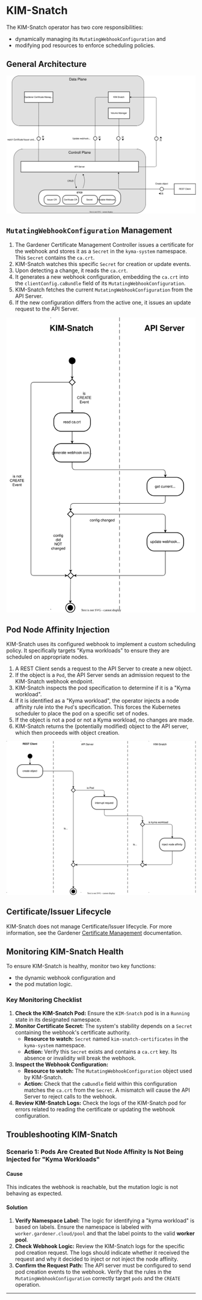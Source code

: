# KIM-Snatch

The KIM-Snatch operator has two core responsibilities: 
- dynamically managing its `MutatingWebhookConfiguration` and 
- modifying pod resources to enforce scheduling policies.

## General Architecture

![Data Model for Certificate and Webhook](./assets/block_diagram.svg)

## `MutatingWebhookConfiguration` Management

1.  The Gardener Certificate Management Controller issues a certificate for the webhook and stores it as a `Secret` in the `kyma-system` namespace. This `Secret` contains the `ca.crt`.
2.  KIM-Snatch watches this specific `Secret` for creation or update events.
3.  Upon detecting a change, it reads the `ca.crt`.
4.  It generates a new webhook configuration, embedding the `ca.crt` into the `clientConfig.caBundle` field of its `MutatingWebhookConfiguration`.
5.  KIM-Snatch fetches the current `MutatingWebhookConfiguration` from the API Server.
6.  If the new configuration differs from the active one, it issues an update request to the API Server.

![Webhook Configuration Update Flow](./assets/regenerate_webhook_configuration.svg)

## Pod Node Affinity Injection

KIM-Snatch uses its configured webhook to implement a custom scheduling policy. It specifically targets "Kyma workloads" to ensure they are scheduled on appropriate nodes.

1.  A REST Client sends a request to the API Server to create a new object.
2.  If the object is a `Pod`, the API Server sends an admission request to the KIM-Snatch webhook endpoint.
3.  KIM-Snatch inspects the pod specification to determine if it is a "Kyma workload".
4.  If it is identified as a "Kyma workload", the operator injects a node affinity rule into the `Pod`'s specification. This forces the Kubernetes scheduler to place the pod on a specific set of nodes.
5.  If the object is not a pod or not a Kyma workload, no changes are made.
6.  KIM-Snatch returns the (potentially modified) object to the API server, which then proceeds with object creation.

![Pod Mutation Flow](./assets/webhook.svg)

## Certificate/Issuer Lifecycle

KIM-Snatch does not manage Certificate/Issuer lifecycle.
For more information, see the Gardener [Certificate Management](https://github.com/gardener/cert-management) documentation.

## Monitoring KIM-Snatch Health

To ensure KIM-Snatch is healthy, monitor two key functions: 
- the dynamic webhook configuration and 
- the pod mutation logic.

### Key Monitoring Checklist

1.  **Check the KIM-Snatch Pod:** Ensure the `KIM-Snatch` pod is in a `Running` state in its designated namespace.
2.  **Monitor Certificate Secret:** The system's stability depends on a `Secret` containing the webhook's certificate authority.
    *   **Resource to watch:** `Secret` named `kim-snatch-certificates` in the `kyma-system` namespace.
    *   **Action:** Verify this `Secret` exists and contains a `ca.crt` key. Its absence or invalidity will break the webhook.
3.  **Inspect the Webhook Configuration:**
    *   **Resource to watch:** The `MutatingWebhookConfiguration` object used by KIM-Snatch.
    *   **Action:** Check that the `caBundle` field within this configuration matches the `ca.crt` from the `Secret`. A mismatch will cause the API Server to reject calls to the webhook.
4.  **Review KIM-Snatch Logs:** Check the logs of the KIM-Snatch pod for errors related to reading the certificate or updating the webhook configuration.

## Troubleshooting KIM-Snatch

### Scenario 1: Pods Are Created But Node Affinity Is Not Being Injected for "Kyma Workloads"


#### Cause

This indicates the webhook is reachable, but the mutation logic is not behaving as expected.

#### Solution
1.  **Verify Namespace Label:** The logic for identifying a "kyma workload" is based on labels. Ensure the namespace is labeled with `worker.gardener.cloud/pool` and that the label points to the valid **worker pool**.
2.  **Check Webhook Logic:** Review the KIM-Snatch logs for the specific pod creation request. The logs should indicate whether it received the request and why it decided to inject or not inject the node affinity.
3.  **Confirm the Request Path:** The API server must be configured to send pod creation events to the webhook. Verify that the rules in the `MutatingWebhookConfiguration` correctly target `pods` and the `CREATE` operation.

---
